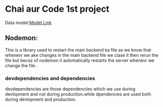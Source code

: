# Chai aur Code 1st project 

Data model:[Model Link](https://app.eraser.io/workspace/YtPqZ1VogxGy1jzIDkzj) 

## Nodemon:
This is a library used to restart the main backend ka file as we know that whenevr we ake changes in the main backend file we clase it then rerun the file but becoz of nodemon it automatically restarts the server whenevr we change the file .

### devdependencies and dependencies 
devdependencies are those dependenciies which we use during devlopment and not during production.while dpendencies are used both during devlopment and production.
